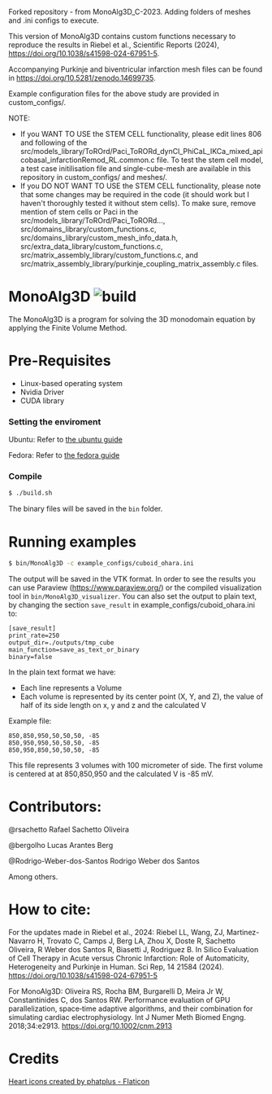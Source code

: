 Forked repository - from MonoAlg3D_C-2023. Adding folders of meshes and .ini configs to execute.

This version of MonoAlg3D contains custom functions necessary to reproduce the results in Riebel et al., Scientific Reports (2024), https://doi.org/10.1038/s41598-024-67951-5.

Accompanying Purkinje and biventricular infarction mesh files can be found in https://doi.org/10.5281/zenodo.14699735.

Example configuration files for the above study are provided in custom_configs/.

NOTE: 
- If you WANT TO USE the STEM CELL functionality, please edit lines 806 and following of the src/models_library/ToROrd/Paci_ToRORd_dynCl_PhiCaL_IKCa_mixed_apicobasal_infarctionRemod_RL.common.c file. To test the stem cell model, a test case initilisation file and single-cube-mesh are available in this repository in custom_configs/ and meshes/.
- If you DO NOT WANT TO USE the STEM CELL functionality, please note that some changes may be required in the code (it should work but I haven't thoroughly tested it without stem cells). To make sure, remove mention of stem cells or Paci in the src/models_library/ToROrd/Paci_ToRORd..., src/domains_library/custom_functions.c, src/domains_library/custom_mesh_info_data.h, src/extra_data_library/custom_functions.c, src/matrix_assembly_library/custom_functions.c, and src/matrix_assembly_library/purkinje_coupling_matrix_assembly.c files.


# MonoAlg3D ![build](https://github.com/rsachetto/MonoAlg3D_C/actions/workflows/build.yml/badge.svg)

The MonoAlg3D is a program for solving the 3D monodomain equation by applying the Finite Volume Method.

# Pre-Requisites

  - Linux-based operating system
  - Nvidia Driver 
  - CUDA library

### Setting the enviroment

Ubuntu: Refer to [the ubuntu guide](guide-monoalg3d-ubuntu.md)

Fedora: Refer to [the fedora guide](guide-monoalg3d-fedora.md)

### Compile
```sh
$ ./build.sh
```
The binary files will be saved in the ```bin``` folder.

# Running examples
```sh
$ bin/MonoAlg3D -c example_configs/cuboid_ohara.ini 
```

The output will be saved in the VTK format. In order to see the results you can use Paraview (https://www.paraview.org/) or the compiled visualization tool in ```bin/MonoAlg3D_visualizer```. You can also set the output to plain text, by changing the section ```save_result``` in example_configs/cuboid_ohara.ini to:

```ìni
[save_result]
print_rate=250
output_dir=./outputs/tmp_cube
main_function=save_as_text_or_binary
binary=false
```

In the plain text format we have:

- Each line represents a Volume
- Each volume is represented by its center point (X, Y, and Z), the value of half of its side length on x, y and z and the calculated V

Example file:

```
850,850,950,50,50,50, -85
850,950,950,50,50,50, -85
850,950,850,50,50,50, -85
```

This file represents 3 volumes with 100 micrometer of side. The first volume is centered at  at 850,850,950 and the calculated V is -85 mV.

# Contributors:

@rsachetto Rafael Sachetto Oliveira

@bergolho Lucas Arantes Berg

@Rodrigo-Weber-dos-Santos Rodrigo Weber dos Santos

Among others.

# How to cite:

For the updates made in Riebel et al., 2024:
Riebel LL, Wang, ZJ, Martinez-Navarro H, Trovato C, Camps J, Berg LA, Zhou X, Doste R, Sachetto Oliveira, R Weber dos Santos R, Biasetti J, Rodriguez B. In Silico Evaluation of Cell Therapy in Acute versus Chronic Infarction: Role of Automaticity, Heterogeneity and Purkinje in Human. Sci Rep, 14 21584 (2024). https://doi.org/10.1038/s41598-024-67951-5

For MonoAlg3D:
Oliveira RS, Rocha BM, Burgarelli D, Meira Jr W, Constantinides C, dos Santos RW. Performance evaluation of GPU parallelization, space‐time adaptive algorithms, and their combination for simulating cardiac electrophysiology. Int J Numer Meth Biomed Engng. 2018;34:e2913. https://doi.org/10.1002/cnm.2913

# Credits
[Heart icons created by phatplus - Flaticon](https://www.flaticon.com/free-icons/heart)
